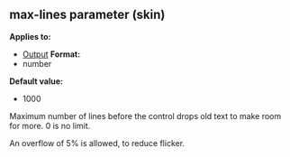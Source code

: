 ## max-lines parameter (skin)
**Applies to:**
*   [Output](/ref/%7Bskin%7D/control/output.md) <!-- -->
**Format:**
*   number
<!-- -->
**Default value:**
*   1000


Maximum number of lines before the control drops old text to
make room for more. 0 is no limit. 

An overflow of 5% is
allowed, to reduce flicker.